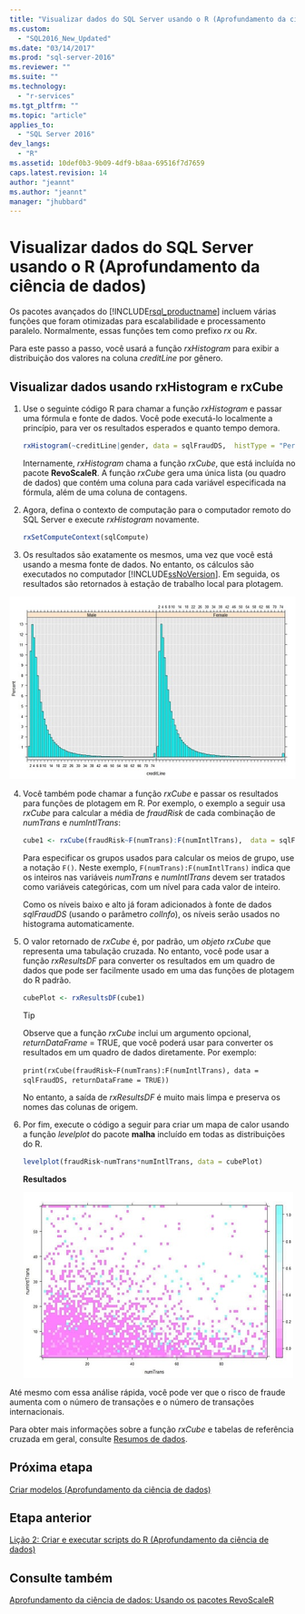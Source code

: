 ```yaml
---
title: "Visualizar dados do SQL Server usando o R (Aprofundamento da ci&#234;ncia de dados) | Microsoft Docs"
ms.custom: 
  - "SQL2016_New_Updated"
ms.date: "03/14/2017"
ms.prod: "sql-server-2016"
ms.reviewer: ""
ms.suite: ""
ms.technology: 
  - "r-services"
ms.tgt_pltfrm: ""
ms.topic: "article"
applies_to: 
  - "SQL Server 2016"
dev_langs: 
  - "R"
ms.assetid: 10def0b3-9b09-4df9-b8aa-69516f7d7659
caps.latest.revision: 14
author: "jeannt"
ms.author: "jeannt"
manager: "jhubbard"
---
```

# Visualizar dados do SQL Server usando o R (Aprofundamento da ci&#234;ncia de dados)
Os pacotes avançados do [!INCLUDE[rsql_productname](../../includes/rsql-productname-md.md)] incluem várias funções que foram otimizadas para escalabilidade e processamento paralelo. Normalmente, essas funções tem como prefixo *rx* ou *Rx*.  
  
Para este passo a passo, você usará a função *rxHistogram* para exibir a distribuição dos valores na coluna _creditLine_ por gênero.  
  
## Visualizar dados usando rxHistogram e rxCube  
  
1.  Use o seguinte código R para chamar a função *rxHistogram* e passar uma fórmula e fonte de dados. Você pode executá-lo localmente a princípio, para ver os resultados esperados e quanto tempo demora.
  
    ```R  
    rxHistogram(~creditLine|gender, data = sqlFraudDS,  histType = "Percent")   
    ```  
 
    Internamente, *rxHistogram* chama a função *rxCube*, que está incluída no pacote **RevoScaleR**. A função *rxCube* gera uma única lista (ou quadro de dados) que contém uma coluna para cada variável especificada na fórmula, além de uma coluna de contagens.
    
2. Agora, defina o contexto de computação para o computador remoto do SQL Server e execute *rxHistogram* novamente.
  
    ```R  
    rxSetComputeContext(sqlCompute)  
    ```  
 
3.    Os resultados são exatamente os mesmos, uma vez que você está usando a mesma fonte de dados. No entanto, os cálculos são executados no computador [!INCLUDE[ssNoVersion](../../includes/ssnoversion-md.md)].  Em seguida, os resultados são retornados à estação de trabalho local para plotagem.  
   
![histogram results](../../advanced-analytics/r-services/media/rsql-sue-histogramresults.jpg "histogram results")  

  
4.  Você também pode chamar a função *rxCube* e passar os resultados para funções de plotagem em R.  Por exemplo, o exemplo a seguir usa *rxCube* para calcular a média de *fraudRisk* de cada combinação de *numTrans* e *numIntlTrans*:  
  
    ```R  
    cube1 <- rxCube(fraudRisk~F(numTrans):F(numIntlTrans),  data = sqlFraudDS)   
    ```  
  
    Para especificar os grupos usados para calcular os meios de grupo, use a notação `F()`. Neste exemplo, `F(numTrans):F(numIntlTrans)` indica que os inteiros nas variáveis _numTrans_ e _numIntlTrans_ devem ser tratados como variáveis categóricas, com um nível para cada valor de inteiro.  
  
    Como os níveis baixo e alto já foram adicionados à fonte de dados *sqlFraudDS* (usando o parâmetro *colInfo*), os níveis serão usados no histograma automaticamente.  
  
5.  O valor retornado de *rxCube* é, por padrão, um *objeto rxCube* que representa uma tabulação cruzada. No entanto, você pode usar a função *rxResultsDF* para converter os resultados em um quadro de dados que pode ser facilmente usado em uma das funções de plotagem do R padrão.  
  
    ```R  
    cubePlot <- rxResultsDF(cube1)   
    ```  
  
    > [!TIP]  
    > Observe que a função *rxCube* inclui um argumento opcional, *returnDataFrame* = TRUE, que você poderá usar para converter os resultados em um quadro de dados diretamente. Por exemplo:  
    >   
    > `print(rxCube(fraudRisk~F(numTrans):F(numIntlTrans), data = sqlFraudDS, returnDataFrame = TRUE))`  
    >   
    > No entanto, a saída de *rxResultsDF* é muito mais limpa e preserva os nomes das colunas de origem.  
  
6.  Por fim, execute o código a seguir para criar um mapa de calor usando a função *levelplot* do pacote **malha** incluído em todas as distribuições do R.  
  
    ```R  
    levelplot(fraudRisk~numTrans*numIntlTrans, data = cubePlot)   
    ```  
  
    **Resultados**  
  
    ![scatterplot results](../../advanced-analytics/r-services/media/rsql-sue-scatterplotresults.jpg "scatterplot results")  
  
Até mesmo com essa análise rápida, você pode ver que o risco de fraude aumenta com o número de transações e o número de transações internacionais.

Para obter mais informações sobre a função *rxCube* e tabelas de referência cruzada em geral, consulte [Resumos de dados](https://msdn.microsoft.com/microsoft-r/scaler-user-guide-data-summaries).  
  
## Próxima etapa  
[Criar modelos &#40;Aprofundamento da ciência de dados&#41;](../../advanced-analytics/r-services/create-models-data-science-deep-dive.md)  
  
## Etapa anterior  
[Lição 2: Criar e executar scripts do R &#40;Aprofundamento da ciência de dados&#41;](../../advanced-analytics/r-services/lesson-2-create-and-run-r-scripts-data-science-deep-dive.md)  
  
## Consulte também  
[Aprofundamento da ciência de dados: Usando os pacotes RevoScaleR](../../advanced-analytics/r-services/data-science-deep-dive-using-the-revoscaler-packages.md)  
  
  
  
